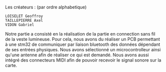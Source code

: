 Les créateurs : (par ordre alphabetique)

```
LOISELET Geoffroy
TAILLEPIERRE Axel
VIDON Gabriel
```

Notre partie a consisté en la réalisation de la partie en connection sans fil de la veste lumineuse. Pour cela, nous avons du réaliser un PCB permettant à une stm32 de communiquer par liaison bluetooth des données dépendant de ses entrées physiques.
Nous avons sélectionné un microcontrolleur ainsi qu'une antenne afin de réaliser ce qui est demandé. Nous avons aussi intégré des connecteurs MIDI afin de pouvoir recevoir le signal sonore sur la carte.
